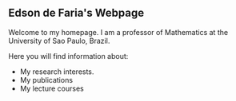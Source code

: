 ## Edson de Faria's Webpage

Welcome to my homepage. I am a professor of Mathematics at the University of Sao Paulo, Brazil.


Here you will find information about:

- My research interests.
- My publications
- My lecture courses

